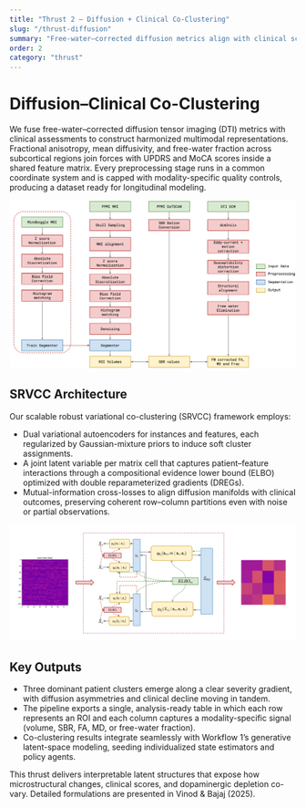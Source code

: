 ```yaml
---
title: "Thrust 2 — Diffusion + Clinical Co-Clustering"
slug: "/thrust-diffusion"
summary: "Free-water–corrected diffusion metrics align with clinical scales inside a compositional Bayesian co-clustering framework, revealing severity-aligned patient subtypes."
order: 2
category: "thrust"
---
```


# Diffusion–Clinical Co-Clustering

We fuse free-water–corrected diffusion tensor imaging (DTI) metrics with clinical assessments to construct harmonized multimodal representations. Fractional anisotropy, mean diffusivity, and free-water fraction across subcortical regions join forces with UPDRS and MoCA scores inside a shared feature matrix. Every preprocessing stage runs in a common coordinate system and is capped with modality-specific quality controls, producing a dataset ready for longitudinal modeling.

![Multimodal feature extraction pipeline](../images/DTI_fwe.png)

## SRVCC Architecture

Our scalable robust variational co-clustering (SRVCC) framework employs:

- Dual variational autoencoders for instances and features, each regularized by Gaussian-mixture priors to induce soft cluster assignments.
- A joint latent variable per matrix cell that captures patient–feature interactions through a compositional evidence lower bound (ELBO) optimized with double reparameterized gradients (DREGs).
- Mutual-information cross-losses to align diffusion manifolds with clinical outcomes, preserving coherent row–column partitions even with noise or partial observations.

![Checkerboard co-clustering pipeline](../images/cc_pd_pipeline.png)

## Key Outputs

- Three dominant patient clusters emerge along a clear severity gradient, with diffusion asymmetries and clinical decline moving in tandem.
- The pipeline exports a single, analysis-ready table in which each row represents an ROI and each column captures a modality-specific signal (volume, SBR, FA, MD, or free-water fraction).
- Co-clustering results integrate seamlessly with Workflow 1’s generative latent-space modeling, seeding individualized state estimators and policy agents.

This thrust delivers interpretable latent structures that expose how microstructural changes, clinical scores, and dopaminergic depletion co-vary. Detailed formulations are presented in Vinod & Bajaj (2025).
